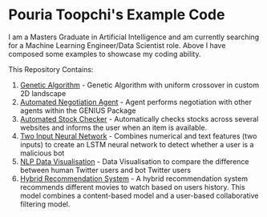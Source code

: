 # Pouria Toopchi's Example Code
I am a Masters Graduate in Artificial Intelligence and am currently searching for a Machine Learning Engineer/Data Scientist role. Above I have composed some examples to showcase my coding ability.

This Repository Contains:
1. [Genetic Algorithm](https://github.com/ptoopchi/sample-code/tree/main/Genetic_Algorithm/src) - Genetic Algorithm with uniform crossover in custom 2D landscape
2. [Automated Negotiation Agent](https://github.com/ptoopchi/sample-code/tree/main/Negotiation_Agent/group9) - Agent performs negotiation with other agents within the GENIUS Package
3. [Automated Stock Checker](https://github.com/ptoopchi/sample-code/tree/main/Stock_Check) - Automatically checks stocks across several websites and informs the user when an item is available. 
4. [Two Input Neural Network](https://github.com/ptoopchi/sample-code/tree/main/PyTorch_2NN) - Combines numerical and text features (two inputs) to create an LSTM neural network to detect whether a user is a malicious bot
5. [NLP Data Visualisation](https://github.com/ptoopchi/sample-code/blob/main/NLP_Data_Visualisation.ipynb) - Data Visualisation to compare the difference between human Twitter users and bot Twitter users
6. [Hybrid Recommendation System](https://github.com/ptoopchi/sample-code/tree/main/Recommendation_System) - A hybrid recommendation system recommends different movies to watch based on users history. This model combines a content-based model and a user-based collaborative filtering model.
